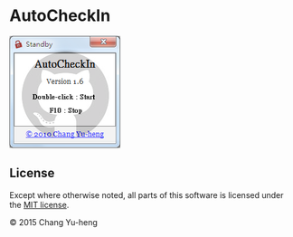 # AutoCheckIn

![Screenshot](https://raw.githubusercontent.com/changyuheng/garena-autocheckin/master/screenshot.png)

## License

Except where otherwise noted, all parts of this software is licensed under the
[MIT license](http://opensource.org/licenses/MIT).

© 2015 Chang Yu-heng
